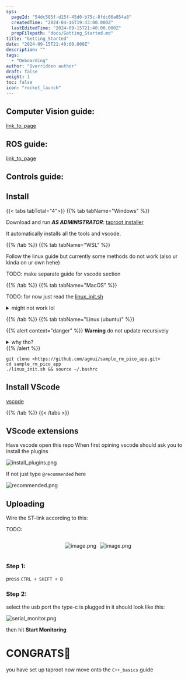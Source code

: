 ```yaml
---
sys:
  pageId: "54dc585f-d15f-45d0-b75c-8fdc66a854a8"
  createdTime: "2024-04-16T19:43:00.000Z"
  lastEditedTime: "2024-09-15T21:40:00.000Z"
  propFilepath: "docs/Getting_Started.md"
title: "Getting_Started"
date: "2024-09-15T21:40:00.000Z"
description: ""
tags:
  - "Onboarding"
author: "Overridden author"
draft: false
weight: 1
toc: false
icon: "rocket_launch"
---
```


## Computer Vision guide:

[link_to_page](86d45bc0-388b-4d26-8848-44f255f73d0e)

## ROS guide:

[link_to_page](3c76c1de-ec8f-46d6-8b0a-294005edc2d5)

## Controls guide:

## Install

{{< tabs tabTotal="4">}}
{{% tab tabName="Windows" %}}

Download and run _**AS ADMINISTRATOR**_: [taproot installer](https://github.com/Thornbots/TeachingFreshies/releases/tag/1.0)

It automatically installs all the tools and vscode.

{{% /tab %}}
{{% tab tabName="WSL" %}}

Follow the linux guide but currently some methods do not work (also ur kinda on ur own hehe)

TODO: make separate guide for vscode section

{{% /tab %}}
{{% tab tabName="MacOS" %}}

TODO: for now just read the [linux_init.sh](https://github.com/agmui/sample_rm_pico_app/blob/main/linux_init.sh)

<details>
<summary>might not work lol</summary>

`brew install libusb pkg-config`

Next install: [vscode](https://code.visualstudio.com/Download)

</details>

{{% /tab %}}
{{% tab tabName="Linux (ubuntu)" %}}

{{% alert context="danger" %}}
**Warning** do not update recursively
<details>
<summary>why tho?</summary>
There are some submodules that may go on for a while (like tinyusb) and I highly
recommend you don't need to get them.
If you want to see what submodules I update just look in `linux_init.sh`
</details>
{{% /alert %}}

```shell
git clone <https://github.com/agmui/sample_rm_pico_app.git>
cd sample_rm_pico_app
./linux_init.sh && source ~/.bashrc
```

## Install VScode

[vscode](https://code.visualstudio.com/Download)

{{% /tab %}}
{{< /tabs >}}

## VScode extensions

Have vscode open this repo
When first opining vscode should ask you to install the plugins

![install_plugins.png](https://prod-files-secure.s3.us-west-2.amazonaws.com/d518164a-d88e-44d1-a4ee-3adb3bd8bce0/89bd30f0-1825-4e77-867b-0a41ce370880/install_plugins.png?X-Amz-Algorithm=AWS4-HMAC-SHA256&X-Amz-Content-Sha256=UNSIGNED-PAYLOAD&X-Amz-Credential=ASIAZI2LB466Z5QYZQ5Y%2F20250217%2Fus-west-2%2Fs3%2Faws4_request&X-Amz-Date=20250217T150749Z&X-Amz-Expires=3600&X-Amz-Security-Token=IQoJb3JpZ2luX2VjEE8aCXVzLXdlc3QtMiJIMEYCIQDh4wLUUYnj6jMeE3nnrhtfoCK%2FpnYCXUDonCDA2dakFAIhALC5Uk%2FS3a2HJadJDdYkDTy1b8%2BKKV9O5I4ez6P61NijKv8DCHgQABoMNjM3NDIzMTgzODA1IgyI3wrVTXd8UZENDqsq3APpp6D8t7H7QnDXlX0bhd1oTsXVq2Hz6yoJyTpsj8TYQvklqUVnp5Q6cjwbJUuwltTw%2FPSbSBx2A3M1yXfASmClGIdI7BP09W4qelUkGBfGldwEfy5IJkjG99eh5ACXv5uLlWa%2B1Sf7fxl3uRK2xWSpTMwkJoGDmWS%2BQzd81B4E8AkI9P48n33I5C0ro1NMYcVzNnRc0YsJqLpu0jYllQNAv6uKCObhK7lGuDml6gkFNt9YucV5kz9zI47ukIAxtl59cjOR4%2BYQ3Bt4Su7wHlY%2Fj7uc8PUkCf1P2F9pWTIXcU5AtEMw6TSbbR1eRm27pB%2BPDJK7T6eoSt85jDGdEQ%2F1MUDCLw292lEo96H81bZgiik0scXnjgQDcJsJB3xLlL5uAJ9Weafp%2B5TI1CR8Go8ZL53xqc9hSdmYVz2L2GFf8LP4aeFWa4ccQ8hy479T4M3oadAmaUeJ8Zrz%2FjhwRL43QKBNbGBTvJWptQODVx6dlVEpXu7iJ90hbK6fXINuEBOIVuTtgg2N8LZ5XicZpjhdDQBNPcOT2grmXJjf5Lim1lZphS63GnapNJbR7wvAjEQQU4Gk320WiGS%2B8p99s0mgd5zfYgdEK1JQ4i87ZyHeLcSzap3wpN1perIQFjDJls29BjqkAZLsG7HPpqGsUEF%2BkvZJyXIEkeaDG9AE1FnqcCxBQqJCyTT8sBnCpXOyDDqE71CfLlMolzNyOMeNai7PV%2Bsn0nEquMvZ7ZY36xGk4HLjRinN3kqx97QYLuNSQPnhDuChmB6FLABM4o7akA6%2Bp6XTQnDCvu9P3udQzU1qKozFLCkbh%2BkVj0yh1LvYlY2HMdpZMpHRIvGUybx95tAvRCEXSMPjxOz0&X-Amz-Signature=3685f9d11641b6448f4f8ebf5328a44f7ac29a4f3a128a0be93fdb736aaaad4a&X-Amz-SignedHeaders=host&x-id=GetObject)

If not just type `@recommended` here  

![recommended.png](https://prod-files-secure.s3.us-west-2.amazonaws.com/d518164a-d88e-44d1-a4ee-3adb3bd8bce0/61e661e9-5d85-4dfc-be0d-8d2097a5e793/recommended.png?X-Amz-Algorithm=AWS4-HMAC-SHA256&X-Amz-Content-Sha256=UNSIGNED-PAYLOAD&X-Amz-Credential=ASIAZI2LB466Z5QYZQ5Y%2F20250217%2Fus-west-2%2Fs3%2Faws4_request&X-Amz-Date=20250217T150749Z&X-Amz-Expires=3600&X-Amz-Security-Token=IQoJb3JpZ2luX2VjEE8aCXVzLXdlc3QtMiJIMEYCIQDh4wLUUYnj6jMeE3nnrhtfoCK%2FpnYCXUDonCDA2dakFAIhALC5Uk%2FS3a2HJadJDdYkDTy1b8%2BKKV9O5I4ez6P61NijKv8DCHgQABoMNjM3NDIzMTgzODA1IgyI3wrVTXd8UZENDqsq3APpp6D8t7H7QnDXlX0bhd1oTsXVq2Hz6yoJyTpsj8TYQvklqUVnp5Q6cjwbJUuwltTw%2FPSbSBx2A3M1yXfASmClGIdI7BP09W4qelUkGBfGldwEfy5IJkjG99eh5ACXv5uLlWa%2B1Sf7fxl3uRK2xWSpTMwkJoGDmWS%2BQzd81B4E8AkI9P48n33I5C0ro1NMYcVzNnRc0YsJqLpu0jYllQNAv6uKCObhK7lGuDml6gkFNt9YucV5kz9zI47ukIAxtl59cjOR4%2BYQ3Bt4Su7wHlY%2Fj7uc8PUkCf1P2F9pWTIXcU5AtEMw6TSbbR1eRm27pB%2BPDJK7T6eoSt85jDGdEQ%2F1MUDCLw292lEo96H81bZgiik0scXnjgQDcJsJB3xLlL5uAJ9Weafp%2B5TI1CR8Go8ZL53xqc9hSdmYVz2L2GFf8LP4aeFWa4ccQ8hy479T4M3oadAmaUeJ8Zrz%2FjhwRL43QKBNbGBTvJWptQODVx6dlVEpXu7iJ90hbK6fXINuEBOIVuTtgg2N8LZ5XicZpjhdDQBNPcOT2grmXJjf5Lim1lZphS63GnapNJbR7wvAjEQQU4Gk320WiGS%2B8p99s0mgd5zfYgdEK1JQ4i87ZyHeLcSzap3wpN1perIQFjDJls29BjqkAZLsG7HPpqGsUEF%2BkvZJyXIEkeaDG9AE1FnqcCxBQqJCyTT8sBnCpXOyDDqE71CfLlMolzNyOMeNai7PV%2Bsn0nEquMvZ7ZY36xGk4HLjRinN3kqx97QYLuNSQPnhDuChmB6FLABM4o7akA6%2Bp6XTQnDCvu9P3udQzU1qKozFLCkbh%2BkVj0yh1LvYlY2HMdpZMpHRIvGUybx95tAvRCEXSMPjxOz0&X-Amz-Signature=1c93eb67091bfe77026520ae1e67feab90cc46c6548b9dae0fc07420c6bcf208&X-Amz-SignedHeaders=host&x-id=GetObject)

## Uploading

Wire the ST-link according to this:

TODO:

<div style="display: flex;flex-direction: row; column-gap:10px; max-width: 630px;justify-content: center;">
<div>

![image.png](https://prod-files-secure.s3.us-west-2.amazonaws.com/d518164a-d88e-44d1-a4ee-3adb3bd8bce0/210ecb78-1116-4d7b-b9b7-2292f66fa2c2/image.png?X-Amz-Algorithm=AWS4-HMAC-SHA256&X-Amz-Content-Sha256=UNSIGNED-PAYLOAD&X-Amz-Credential=ASIAZI2LB4667LUMQCVO%2F20250217%2Fus-west-2%2Fs3%2Faws4_request&X-Amz-Date=20250217T150752Z&X-Amz-Expires=3600&X-Amz-Security-Token=IQoJb3JpZ2luX2VjEE8aCXVzLXdlc3QtMiJIMEYCIQDOaO8KKZ70nszCW9jbDJMQEfFAXH8o%2FcHavENYHVZnhQIhAJ3qHl9rPRB6aii5GJoUIfzkj%2F0DPX4gM4GXt1NvaczVKv8DCHgQABoMNjM3NDIzMTgzODA1IgymE7AWiyUglR1F1dgq3AM3%2F6kFKsqjLkfhAMRev1L8MS8WULsrbV6mGoEFjP3WKW61SXDaI8On32ZB86ymW6L2SickMcXzMS6L25fkCWV1CIGcQE5StPHITtAEOOQ7WsAek0JcayYmDS0xsGk7GGDgZC4ub5uu6Mi2mZ0yRdpgI0ULAX8e7xh2Lmn%2Bg4EYmk2LuFJyBgN%2BwEY3SOosjgBJnwOd0G%2BeJA1TVL4v85lz7MYirO24rFmx02TpmllM2m2J43XfjYzfWa2wKXWGxzesrFkXP6BK2R3g6brbtY8GfK6TJ%2F7Uv8A%2FHnMe8LwaLGKPwbeqqg3Rh346s6x7hyJQTyibWvtc86%2BR1567BNXnen4Umyhfhd5y3gq1V7zKL13eQU6EADZNEzSY1Jhbh0dTiqXq789CS5EO8%2BTkAdkAGzwMZpowWXHnX8oMDGwcmeYcAUYrfMRociG219LxF1BEQeJHQLq4AJ%2Fc1i4fG75xxD0N12Z%2B9b%2FxxB89C2k29Wr7RoJk7S8RJ8hEYOL4mARMecDD6%2B%2B03K57NtE9eSOpetxbtwFIm9MyL69L8tE4Sdjb%2BHfk6A4cO4shj0RHiCIeF7TWUJTZNn1UrnpKFS04wqVfeb7T9J022buVtoqUasaJkW2t9w%2BhhdRy0jD1lc29BjqkASZdSdV%2B4Zd38%2Fb%2Bfncs8c2l9Zxc508LV6NTP5eVHh2XSw45Q1koaeymBbjgvtFnE3BkX0A1iaba%2FWxFOrj1BHYZ1jR%2F8b%2BBdAJA%2Fx6WgVthohSXyxV%2Fn%2BDE7OPoeJWp6yjNyyl701K9zrFZ3zNxBTgg41KUb2Ai6BQTLgV2a3GN%2BGoV%2BR%2B8HIWm0VhieiIH20t8uaKpO%2FP8%2BilPsmvDzo5kEUTG&X-Amz-Signature=0a694b044d1bd4ca1b54b73c05b25a7fe5b8929dc429614a40410f4a645e5b53&X-Amz-SignedHeaders=host&x-id=GetObject)

</div>
<div>

![image.png](https://prod-files-secure.s3.us-west-2.amazonaws.com/d518164a-d88e-44d1-a4ee-3adb3bd8bce0/33a0fd0f-8ca6-4a86-8e09-26e95ded1fff/image.png?X-Amz-Algorithm=AWS4-HMAC-SHA256&X-Amz-Content-Sha256=UNSIGNED-PAYLOAD&X-Amz-Credential=ASIAZI2LB466URHFZUHS%2F20250217%2Fus-west-2%2Fs3%2Faws4_request&X-Amz-Date=20250217T150753Z&X-Amz-Expires=3600&X-Amz-Security-Token=IQoJb3JpZ2luX2VjEE8aCXVzLXdlc3QtMiJIMEYCIQCHLYDFz11C4dQFRfKwMgZ%2Br%2BX8L9RkYAJd2fyZg7p71AIhAI%2F2xUXENI%2B4dnGSlEO7u9Eu%2FJjlc9oOHnbJD%2B31SfbCKv8DCHgQABoMNjM3NDIzMTgzODA1Igxs7QeRoe8RLiPPCxkq3ANC8kbx7LxTgMeZ9MdJ52JltDIsXlpjwMAjBUTcU0zF5HNH1qUmD25nwGS3Kz2L6dMEJIV%2Fyi%2B7rxtvapwmdePz7f%2FxCyQPezxlJLYjY8Tvh3TYfcXRB%2BUbwUQrolcG%2Bz3tRlABVZ4roq83wVyyP0w6dCwtkAFrKxRw1Nt0uW1%2BXykfAsUgrWatVyj4TVV6QEx7Aq0RvN7230JVZDIlOG2Dg4qx3kfc7uHR2EP%2BzEFNE5H5Wiku1p7d5XdjjVXNGug0yL2MiQbb3qkcgWyD5dHuJvfepIQscaxb%2FlB2Oxdy1WyQfeqalRwnDHA7U8alXebcTktTKfNF3%2Bvds2yiNrFTDQSIhNNnnoQDcjKhegXJn9KkWNh4v1jobTMXQKt3AWXigFQv%2F72gXcspgwn07XMElL9WNee6%2F1qoE8VH%2B5OEbhkrP7I2plovtPiqU06P8yGpSFLYTLlSU85CbBnLN3xlJk4cdQqwwG11LLgu4iYzLjItjhoOZLR21wlxinbdpnqxS4ZxTolVgZigcyYUIBBG%2BUvJureimjNU7NyBgrV70kYrl0Wx0dJ1zFWLCo2WqrwlUM7eSF%2BSLskRkJIuf4jiFLp%2Bo3QqrFFL1PJCyzV0jCjtI3s5sMlHyayoQjDLls29BjqkATnWZV%2FJEbL36wrC4VrUOlrJ2G28pGRuy%2Fq6Ib5ZT%2BmTAEypRE233TKr21dkEZG3kARCWSMtm8ZiInmKUO29TJD7l5v6iwQxcgNfCAFAGmxFo%2Fh6pJ7Z2Ee%2FhJuqzMdbP8x%2BuiFDOuA0ZFcAfnRij5xN%2FrnNStRBcojuiF8tDR%2FidPCJUDdc2jviTHD72SZKdJbWtPGeuXr7L4SgBw%2BTEEmgrqBr&X-Amz-Signature=e0bfef1dc4936723a2c818128fefde1179053a72fd49fb57a62ec692837610d4&X-Amz-SignedHeaders=host&x-id=GetObject)

</div>
</div>

### Step 1:

press `CTRL + SHIFT + B`

### Step 2:

select the usb port the type-c is plugged in it should look like this:

![serial_monitor.png](https://prod-files-secure.s3.us-west-2.amazonaws.com/d518164a-d88e-44d1-a4ee-3adb3bd8bce0/f03f4774-05d4-4393-b6a0-d5efb6d315ab/serial_monitor.png?X-Amz-Algorithm=AWS4-HMAC-SHA256&X-Amz-Content-Sha256=UNSIGNED-PAYLOAD&X-Amz-Credential=ASIAZI2LB466Z5QYZQ5Y%2F20250217%2Fus-west-2%2Fs3%2Faws4_request&X-Amz-Date=20250217T150749Z&X-Amz-Expires=3600&X-Amz-Security-Token=IQoJb3JpZ2luX2VjEE8aCXVzLXdlc3QtMiJIMEYCIQDh4wLUUYnj6jMeE3nnrhtfoCK%2FpnYCXUDonCDA2dakFAIhALC5Uk%2FS3a2HJadJDdYkDTy1b8%2BKKV9O5I4ez6P61NijKv8DCHgQABoMNjM3NDIzMTgzODA1IgyI3wrVTXd8UZENDqsq3APpp6D8t7H7QnDXlX0bhd1oTsXVq2Hz6yoJyTpsj8TYQvklqUVnp5Q6cjwbJUuwltTw%2FPSbSBx2A3M1yXfASmClGIdI7BP09W4qelUkGBfGldwEfy5IJkjG99eh5ACXv5uLlWa%2B1Sf7fxl3uRK2xWSpTMwkJoGDmWS%2BQzd81B4E8AkI9P48n33I5C0ro1NMYcVzNnRc0YsJqLpu0jYllQNAv6uKCObhK7lGuDml6gkFNt9YucV5kz9zI47ukIAxtl59cjOR4%2BYQ3Bt4Su7wHlY%2Fj7uc8PUkCf1P2F9pWTIXcU5AtEMw6TSbbR1eRm27pB%2BPDJK7T6eoSt85jDGdEQ%2F1MUDCLw292lEo96H81bZgiik0scXnjgQDcJsJB3xLlL5uAJ9Weafp%2B5TI1CR8Go8ZL53xqc9hSdmYVz2L2GFf8LP4aeFWa4ccQ8hy479T4M3oadAmaUeJ8Zrz%2FjhwRL43QKBNbGBTvJWptQODVx6dlVEpXu7iJ90hbK6fXINuEBOIVuTtgg2N8LZ5XicZpjhdDQBNPcOT2grmXJjf5Lim1lZphS63GnapNJbR7wvAjEQQU4Gk320WiGS%2B8p99s0mgd5zfYgdEK1JQ4i87ZyHeLcSzap3wpN1perIQFjDJls29BjqkAZLsG7HPpqGsUEF%2BkvZJyXIEkeaDG9AE1FnqcCxBQqJCyTT8sBnCpXOyDDqE71CfLlMolzNyOMeNai7PV%2Bsn0nEquMvZ7ZY36xGk4HLjRinN3kqx97QYLuNSQPnhDuChmB6FLABM4o7akA6%2Bp6XTQnDCvu9P3udQzU1qKozFLCkbh%2BkVj0yh1LvYlY2HMdpZMpHRIvGUybx95tAvRCEXSMPjxOz0&X-Amz-Signature=6932b28500b1165e81bcbea0c70652c455a2d8d2ab6cafa3e2c9a03479affb46&X-Amz-SignedHeaders=host&x-id=GetObject)

then hit **Start Monitoring**

# CONGRATS🎉

you have set up taproot now move onto the `C++_basics` guide
